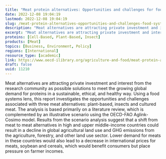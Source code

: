 ```yaml
---
title: "Meat protein alternatives: Opportunities and challenges for food systems’ transformation"
date: 2022-12-08 19:04:19
lastmod: 2022-12-08 19:04:19
slug: /meat-protein-alternatives-opportunities-and-challenges-food-systems-transformation
description: "Meat alternatives are attracting private investment and interest from the research community as possible solutions to meet the growing global demand for proteins in a sustainable, ethical, and healthy way. Using a food systems lens, this report investigates the opportunities and challenges associated with three meat alternatives: plant-based, insects and cultured meat. The analysis is based primarily on a literature review, which is complemented by an illustrative scenario using the OECD-FAO Aglink-Cosimo model."
excerpt: "Meat alternatives are attracting private investment and interest from the research community as possible solutions to meet the growing global demand for proteins in a sustainable, ethical, and healthy way. Using a food systems lens, this report investigates the opportunities and challenges associated with three meat alternatives: plant-based, insects and cultured meat. The analysis is based primarily on a literature review, which is complemented by an illustrative scenario using the OECD-FAO Aglink-Cosimo model."
proteins: [Cell-Based, Plant-Based, Insect]
products: [Meat]
topics: [Business, Environment, Policy]
regions: [International]
resource_type: [academic]
link: https://www.oecd-ilibrary.org/agriculture-and-food/meat-protein-alternatives_387d30cf-en
draft: false
uuid: 11210
---
```

Meat alternatives are attracting private investment and interest from
the research community as possible solutions to meet the growing global
demand for proteins in a sustainable, ethical, and healthy way. Using a
food systems lens, this report investigates the opportunities and
challenges associated with three meat alternatives: plant-based, insects
and cultured meat. The analysis is based primarily on a literature
review, which is complemented by an illustrative scenario using the
OECD-FAO Aglink-Cosimo model. Results from the scenario analysis suggest
that a shift from meat to meat alternatives in high and upper
middle-income countries could result in a decline in global agricultural
land use and GHG emissions from the agriculture, forestry, and other
land use sector. Lower demand for meats in these countries would also
lead to a decrease in international prices for meats, soybean and
cereals, which would benefit consumers but place pressure on farmer
incomes.
